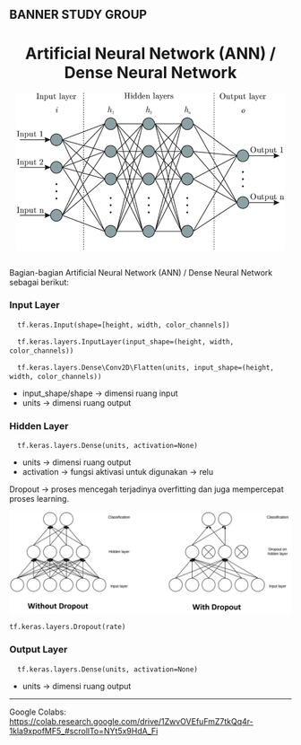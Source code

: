 BANNER STUDY GROUP
----
<h1 align="center"> Artificial Neural Network (ANN) / Dense Neural Network </h1>

<p align="center">
    <img src="contents/ANN.png" alt="ANN/DNN" width="480" style="vertical-align:middle">
</p>

<br>Bagian-bagian Artificial Neural Network (ANN) / Dense Neural Network sebagai berikut:<br>
### Input Layer

  ```
    tf.keras.Input(shape=[height, width, color_channels])
  ```
  ```
    tf.keras.layers.InputLayer(input_shape=(height, width, color_channels))
  ```
  ```
    tf.keras.layers.Dense\Conv2D\Flatten(units, input_shape=(height, width, color_channels))
  ```
  - input_shape/shape → dimensi ruang input
  - units → dimensi ruang output

### Hidden Layer
  ```
    tf.keras.layers.Dense(units, activation=None)
  ```
  - units → dimensi ruang output
  - activation → fungsi aktivasi untuk digunakan → relu
  
  Dropout → proses mencegah terjadinya overfitting dan juga mempercepat proses learning.
  
  <p align="center">
    <img src="contents/dropout.jpg" alt="dropout" width="640" style="vertical-align:middle">
  </p>
  
  ```
  tf.keras.layers.Dropout(rate)
  ```
  
  
### Output Layer

  ```
    tf.keras.layers.Dense(units, activation=None)
  ```
  - units → dimensi ruang output

----
Google Colabs: https://colab.research.google.com/drive/1ZwvOVEfuFmZ7tkQq4r-1kla9xpofMF5_#scrollTo=NYt5x9HdA_Fi
